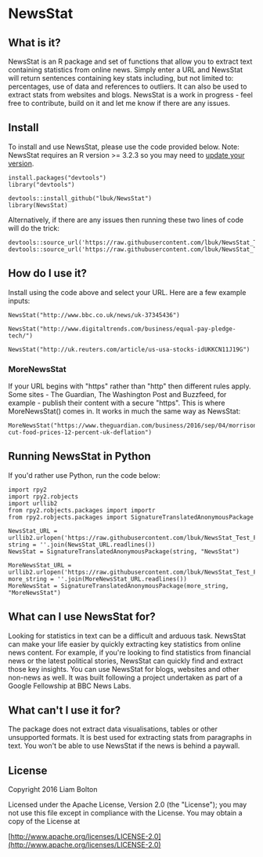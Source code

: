 # NewsStat

## What is it?
NewsStat is an R package and set of functions that allow you to extract text containing statistics from online news. Simply enter a URL and NewsStat will return sentences containing key stats including, but not limited to: percentages, use of data and references to outliers. It can also be used to extract stats from websites and blogs. NewsStat is a work in progress - feel free to contribute, build on it and let me know if there are any issues.

## Install
To install and use NewsStat, please use the code provided below. Note: NewsStat requires an R version >= 3.2.3 so you may need to [update your version](http://bioinfo.umassmed.edu/bootstrappers/bootstrappers-courses/courses/rCourse/Additional_Resources/Updating_R.html).
```
install.packages("devtools")
library("devtools")

devtools::install_github("lbuk/NewsStat")
library(NewsStat)
```
Alternatively, if there are any issues then running these two lines of code will do the trick:
```
devtools::source_url('https://raw.githubusercontent.com/lbuk/NewsStat_Test_Functions/master/R/NewsStat_function.R')
devtools::source_url('https://raw.githubusercontent.com/lbuk/NewsStat_Test_Functions/master/R/MoreNewsStat_function.R')
```
## How do I use it?
Install using the code above and select your URL. Here are a few  example inputs:
```
NewsStat("http://www.bbc.co.uk/news/uk-37345436")
```
```
NewsStat("http://www.digitaltrends.com/business/equal-pay-pledge-tech/")
```
```
NewsStat("http://uk.reuters.com/article/us-usa-stocks-idUKKCN11J19G")
```
### MoreNewsStat
If your URL begins with "https" rather than "http" then different rules apply. Some sites - The Guardian, The Washington Post and Buzzfeed, for example - publish their content with a secure "https". This is where MoreNewsStat() comes in. It works in much the same way as NewsStat:
```
MoreNewsStat("https://www.theguardian.com/business/2016/sep/04/morrisons-cut-food-prices-12-percent-uk-deflation")
```
## Running NewsStat in Python
If you'd rather use Python, run the code below:
```
import rpy2
import rpy2.robjects
import urllib2
from rpy2.robjects.packages import importr
from rpy2.robjects.packages import SignatureTranslatedAnonymousPackage

NewsStat_URL = urllib2.urlopen('https://raw.githubusercontent.com/lbuk/NewsStat_Test_Functions/master/R/NewsStat_function.R')
string = ''.join(NewsStat_URL.readlines())
NewsStat = SignatureTranslatedAnonymousPackage(string, "NewsStat")

MoreNewsStat_URL = urllib2.urlopen('https://raw.githubusercontent.com/lbuk/NewsStat_Test_Functions/master/R/MoreNewsStat_function.R')
more_string = ''.join(MoreNewsStat_URL.readlines())
MoreNewsStat = SignatureTranslatedAnonymousPackage(more_string, "MoreNewsStat")
```
## What can I use NewsStat for?
Looking for statistics in text can be a difficult and arduous task. NewsStat can make your life easier by quickly extracting key statistics from online news content. For example, if you're looking to find statistics from financial news or the latest political stories, NewsStat can quickly find and extract those key insights. You can use NewsStat for blogs, websites and other non-news as well. It was built following a project undertaken as part of a Google Fellowship at BBC News Labs.

## What can't I use it for?
The package does not extract data visualisations, tables or other unsupported formats. It is best used for extracting stats from paragraphs in text. You won't be able to use NewsStat if the news is behind a paywall.

## License
Copyright 2016 Liam Bolton

Licensed under the Apache License, Version 2.0 (the "License");
you may not use this file except in compliance with the License.
You may obtain a copy of the License at

[http://www.apache.org/licenses/LICENSE-2.0](http://www.apache.org/licenses/LICENSE-2.0)
